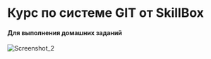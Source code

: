 # Курс по системе GIT от SkillBox

#### Для выполнения домашних заданий

![Screenshot_2](https://user-images.githubusercontent.com/109792620/199239856-e99bb2fe-b5e4-4394-9208-08e64e527b89.png)
